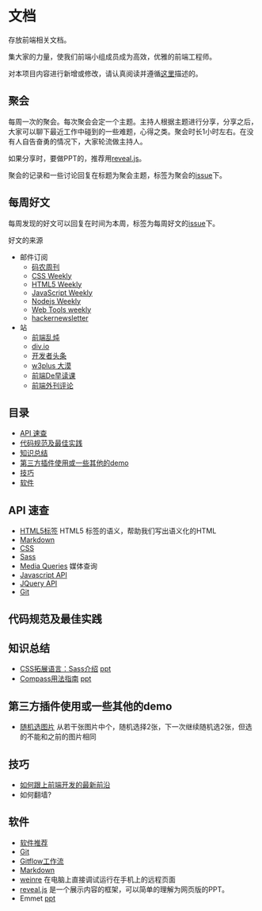 # 文档
存放前端相关文档。    

集大家的力量，使我们前端小组成员成为高效，优雅的前端工程师。    

对本项目内容进行新增或修改，请认真阅读并遵循[这里](CONTRIBUTING.md)描述的。

## 聚会
每周一次的聚会。每次聚会会定一个主题。主持人根据主题进行分享，分享之后，大家可以聊下最近工作中碰到的一些难题，心得之类。聚会时长1小时左右。在没有人自告奋勇的情况下，大家轮流做主持人。    

如果分享时，要做PPT的，推荐用[reveal.js](software/reveal.js.md)。    

聚会的记录和一些讨论回复在标题为聚会主题，标签为聚会的[issue](https://github.com/smartac-frontend/doc/labels/%E8%81%9A%E4%BC%9A)下。

## 每周好文
每周发现的好文可以回复在时间为本周，标签为每周好文的[issue](https://github.com/smartac-frontend/doc/labels/%E6%AF%8F%E5%91%A8%E5%A5%BD%E6%96%87)下。    

好文的来源    
* 邮件订阅
	* [码农周刊](http://weekly.manong.io/)
	* [CSS Weekly](http://css-weekly.com/)
	* [HTML5 Weekly](http://html5weekly.com/)
	* [JavaScript Weekly](http://javascriptweekly.com/)
	* [Nodejs Weekly](http://nodeweekly.com/)
	* [Web Tools weekly](http://webtoolsweekly.com/)
	* [hackernewsletter](http://www.hackernewsletter.com/)
* 站
	* [前端乱炖](http://www.html-js.com/)
	* [div.io](http://div.io/)
	* [开发者头条](http://toutiao.io/)
	* [w3plus 大漠](http://www.w3cplus.com/)
	* [前端De早读课](http://www.zaoduke.net/)
	* [前端外刊评论](http://zhuanlan.zhihu.com/FrontendMagazine)

## 目录
* [API 速查](#cheat-sheets)
* [代码规范及最佳实践](#code-style)
* [知识总结](#knowledge)
* [第三方插件使用或一些其他的demo](#demo)
* [技巧](#tip)
* [软件](#software)

## <a name="cheat-sheets">API 速查</a>
* [HTML5标签](http://websitesetup.org/html5-cheat-sheet/) HTML5 标签的语义，帮助我们写出语义化的HTML
* [Markdown](http://warpedvisions.org/projects/markdown-cheat-sheet)
* [CSS](http://overapi.com/css/)
* [Sass](http://aepicos.com/blog/sass-cheat-sheet/)
* [Media Queries](http://mac-blog.org.ua/css-3-media-queries-cheat-sheet/) 媒体查询
* [Javascript API](http://overapi.com/javascript/)
* [JQuery API](http://oscarotero.com/jquery/)
* [Git](http://www.git-tower.com/blog/git-cheat-sheet/)

## <a name="code-style">代码规范及最佳实践</a>

## <a name="knowledge">知识总结</a>
* [CSS拓展语言：Sass介绍](knowledge/sass) [ppt](ppt/sass.html)
* [Compass用法指南](knowledge/Compass) [ppt](ppt/Compass.html)

## <a name="demo">第三方插件使用或一些其他的demo</a>
* [随机选图片](demo/select-no-repeat-pic) 从若干张图片中个，随机选择2张，下一次继续随机选2张，但选的不能和之前的图片相同

## <a name="tip">技巧</a>
* [如何跟上前端开发的最新前沿](https://uptodate.frontendrescue.org/zh/)
* 如何翻墙?

## <a name="software">软件</a>
* [软件推荐](software/suggest.md)
* [Git](software/git.md)
* [Gitflow工作流](software/gitflow.md)
* [Markdown](software/markdown.md)
* [weinre](software/weinre.md) 在电脑上直接调试运行在手机上的远程页面
* [reveal.js](software/reveal.js.md) 是一个展示内容的框架，可以简单的理解为网页版的PPT。
* Emmet [ppt](ppt/emmet.html)



